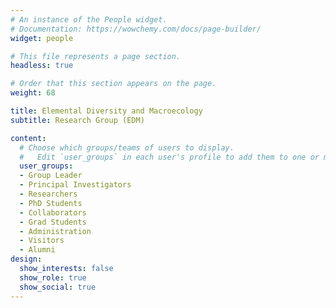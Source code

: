 ```yaml
---
# An instance of the People widget.
# Documentation: https://wowchemy.com/docs/page-builder/
widget: people

# This file represents a page section.
headless: true

# Order that this section appears on the page.
weight: 68

title: Elemental Diversity and Macroecology 
subtitle: Research Group (EDM)

content:
  # Choose which groups/teams of users to display.
  #   Edit `user_groups` in each user's profile to add them to one or more of these groups.
  user_groups:
  - Group Leader
  - Principal Investigators
  - Researchers
  - PhD Students
  - Collaborators
  - Grad Students
  - Administration
  - Visitors
  - Alumni
design:
  show_interests: false
  show_role: true
  show_social: true
---
```

